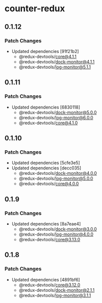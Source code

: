 # counter-redux

## 0.1.12

### Patch Changes

- Updated dependencies [91f21b2]
  - @redux-devtools/core@4.1.1
  - @redux-devtools/dock-monitor@4.1.1
  - @redux-devtools/log-monitor@5.1.1

## 0.1.11

### Patch Changes

- Updated dependencies [6830118]
  - @redux-devtools/dock-monitor@5.0.0
  - @redux-devtools/log-monitor@6.0.0
  - @redux-devtools/core@4.1.0

## 0.1.10

### Patch Changes

- Updated dependencies [5cfe3e5]
- Updated dependencies [decc035]
  - @redux-devtools/dock-monitor@4.0.0
  - @redux-devtools/log-monitor@5.0.0
  - @redux-devtools/core@4.0.0

## 0.1.9

### Patch Changes

- Updated dependencies [8a7eae4]
  - @redux-devtools/dock-monitor@3.0.0
  - @redux-devtools/log-monitor@4.0.0
  - @redux-devtools/core@3.13.0

## 0.1.8

### Patch Changes

- Updated dependencies [4891bf6]
  - @redux-devtools/core@3.12.0
  - @redux-devtools/dock-monitor@2.1.1
  - @redux-devtools/log-monitor@3.1.1

